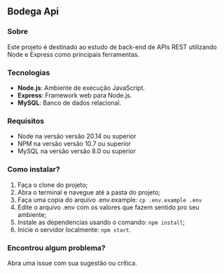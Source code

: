 ## Bodega Api

### Sobre

Este projeto é destinado ao estudo de back-end de APIs REST utilizando Node e Express como principais ferramentas.

### Tecnologias

- **Node.js**: Ambiente de execução JavaScript.
- **Express**: Framework web para Node.js.
- **MySQL**: Banco de dados relacional.

### Requisitos

- Node na versão versão 20.14 ou superior
- NPM na versão versão 10.7 ou superior
- MySQL na versão versão 8.0 ou superior

### Como instalar?

1. Faça o clone do projeto;
2. Abra o terminal e navegue até a pasta do projeto;
3. Faça uma copia do arquivo .env.example: `cp .env.example .env`
4. Edite o arquivo .env com os valores que fazem sentido pro seu ambiente;
5. Instale as dependencias usando o comando: `npm install`;
6. Inicie o servidor localmente: `npm start`.

### Encontrou algum problema?

Abra uma issue com sua sugestão ou crítica.
